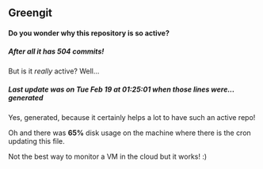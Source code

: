 ## Greengit

#### Do you wonder why this repository is so active?

##### After all it has 504 commits!

But is it *really* active? Well...

##### Last update was on Tue Feb 19 at 01:25:01 when those lines were... generated

Yes, generated, because it certainly helps a lot to have such an active repo!

Oh and there was **65%** disk usage on the machine
where there is the cron updating this file.

Not the best way to monitor a VM in the cloud but it works! :)
